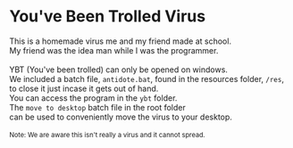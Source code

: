 # You've Been Trolled Virus
This is a homemade virus me and my friend made at school.<br />
My friend was the idea man while I was the programmer.<br />
<br />
YBT (You've been trolled) can only be opened on windows.<br />
We included a batch file, `antidote.bat`, found in the resources folder, `/res`, to close it just incase it gets out of hand.<br />
You can access the program in the `ybt` folder.<br />
The `move to desktop` batch file in the root folder<br />
can be used to conveniently move the virus to your desktop.<br/>
<br />
<sub>Note: We are aware this isn't really a virus and it cannot spread.</sub>
